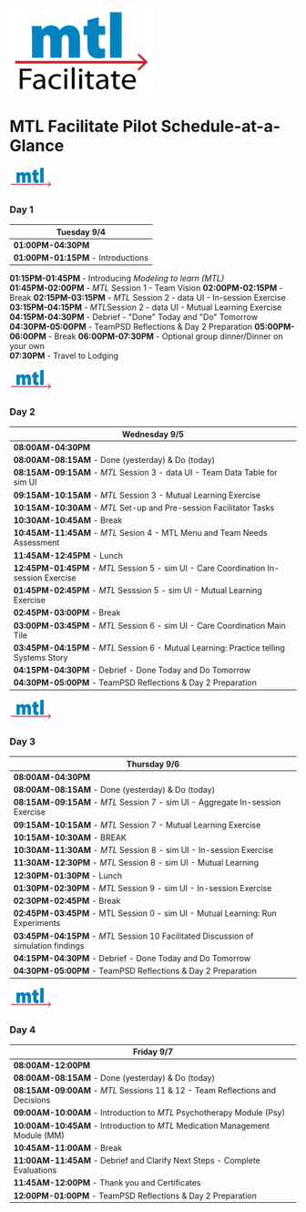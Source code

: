 <img src = "https://github.com/lzim/teampsd/blob/teampsd_style/mtl_logo/mtl_facilitate_sq_sm.png"
     height = "150" width = "250">  

# MTL Facilitate Pilot Schedule-at-a-Glance

<img src = "https://github.com/lzim/teampsd/blob/teampsd_style/mtl_logo/mtl_sq_sm.png" height = "40" width = "75" style ="display: inline-block"/> 

### Day 1  
Tuesday 9/4    |
------------   |
**01:00PM-04:30PM**  |
**01:00PM-01:15PM** - Introductions  |
**01:15PM-01:45PM** - Introducing *Modeling to learn (MTL)*   
**01:45PM-02:00PM** - *MTL* Session 1 - Team Vision 
**02:00PM-02:15PM** - Break
**02:15PM-03:15PM** - *MTL* Session 2 - data UI - In-session Exercise
**03:15PM-04:15PM** - *MTL*Session 2 - data UI - Mutual Learning Exercise 
**04:15PM-04:30PM** - Debrief - "Done" Today and "Do" Tomorrow   
**04:30PM-05:00PM** - TeamPSD Reflections & Day 2 Preparation 
**05:00PM-06:00PM** - Break 
**06:00PM-07:30PM** - Optional group dinner/Dinner on your own  
**07:30PM**         - Travel to Lodging 

<img src = "https://github.com/lzim/teampsd/blob/teampsd_style/mtl_logo/mtl_sq_sm.png" height = "40" width = "75" style ="display: inline-block"/> 

### Day 2 
Wednesday 9/5	     |
---------------     |	
**08:00AM-04:30PM**  |    	
**08:00AM-08:15AM** - Done (yesterday) & Do (today)  |
**08:15AM-09:15AM** - *MTL* Session 3 - data UI - Team Data Table for sim UI |
**09:15AM-10:15AM** - *MTL* Session 3 - Mutual Learning Exercise |
**10:15AM-10:30AM** - *MTL* Set-up and Pre-session Facilitator Tasks |
**10:30AM-10:45AM** - Break |
**10:45AM-11:45AM** - *MTL* Sesion 4 - MTL Menu and Team Needs Assessment  |
**11:45AM-12:45PM** - Lunch |
**12:45PM-01:45PM** - *MTL* Session 5 - sim UI - Care Coordination In-session Exercise |
**01:45PM-02:45PM** - *MTL* Sesssion 5 - sim UI - Mutual Learning Exercise |
**02:45PM-03:00PM** - Break  |
**03:00PM-03:45PM** - *MTL* Session 6 - sim UI - Care Coordination Main Tile  |
**03:45PM-04:15PM** - *MTL* Session 6 - Mutual Learning: Practice telling Systems Story |
**04:15PM-04:30PM** - Debrief - Done Today and Do Tomorrow  |
**04:30PM-05:00PM** - TeamPSD Reflections & Day 2 Preparation |

<img src = "https://github.com/lzim/teampsd/blob/teampsd_style/mtl_logo/mtl_sq_sm.png" height = "40" width = "75" style ="display: inline-block"/> 

### Day 3
Thursday 9/6 |
-------------- |
**08:00AM-04:30PM** |
**08:00AM-08:15AM** - Done (yesterday) & Do (today)   |                              
**08:15AM-09:15AM** - *MTL* Session 7 - sim UI - Aggregate In-session Exercise   |
**09:15AM-10:15AM** - *MTL* Session 7 - Mutual Learning Exercise  |
**10:15AM-10:30AM** - BREAK  |
**10:30AM-11:30AM** - *MTL* Session 8 - sim UI - In-session Exercise   |
**11:30AM-12:30PM** - *MTL* Session 8 - sim UI - Mutual Learning |
**12:30PM-01:30PM** - Lunch |
**01:30PM-02:30PM** - *MTL* Session 9 - sim UI - In-session Exercise |
**02:30PM-02:45PM** - Break  |
**02:45PM-03:45PM** - MTL Session 0 - sim UI - Mutual Learning: Run Experiments  |
**03:45PM-04:15PM** - *MTL* Session 10 Facilitated Discussion of simulation findings  |
**04:15PM-04:30PM** - Debrief - Done Today and Do Tomorrow |
**04:30PM-05:00PM** - TeamPSD Reflections & Day 2 Preparation|

<img src = "https://github.com/lzim/teampsd/blob/teampsd_style/mtl_logo/mtl_sq_sm.png" height = "40" width = "75" style ="display: inline-block"/> 

### Day 4  
Friday 9/7 |
------------ |
**08:00AM-12:00PM**  |
**08:00AM-08:15AM** - Done (yesterday) & Do (today)  |
**08:15AM-09:00AM** - *MTL* Sessions 11 & 12 - Team Reflections and Decisions  |
**09:00AM-10:00AM** - Introduction to *MTL* Psychotherapy Module (Psy)  |
**10:00AM-10:45AM** - Introduction to *MTL* Medication Management Module (MM)  |
**10:45AM-11:00AM** - Break  |
**11:00AM-11:45AM** - Debrief and Clarify Next Steps - Complete Evaluations  |
**11:45AM-12:00PM** - Thank you and Certificates  |
**12:00PM-01:00PM** - TeamPSD Reflections & Day 2 Preparation  |
